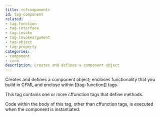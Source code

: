 ```yaml
---
title: <cfcomponent>
id: tag-component
related:
- tag-function
- tag-interface
- tag-invoke
- tag-invokeargument
- tag-object
- tag-property
categories:
- component
- core
description: Creates and defines a component object
---
```


Creates and defines a component object; encloses functionality that you build in CFML and enclose within [[tag-function]] tags.

This tag contains one or more cffunction tags that define methods.

Code within the body of this tag, other than cffunction tags, is executed when the component is instantiated.

